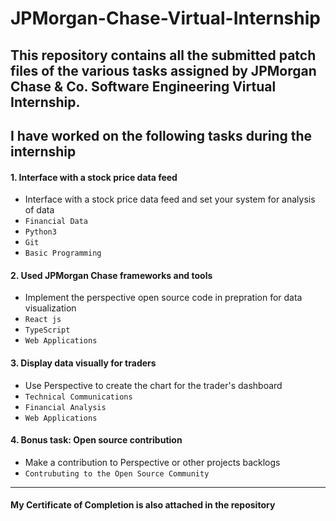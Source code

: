 # JPMorgan-Chase-Virtual-Internship
This repository contains all the submitted patch files of the various tasks assigned by JPMorgan Chase & Co. Software Engineering Virtual Internship.
---
## I have worked on the following tasks during the internship
#### 1. Interface with a stock price data feed 
- Interface with a stock price data feed and set your system for analysis of data
- `Financial Data` 
- `Python3`
- `Git`
- `Basic Programming`

#### 2. Used JPMorgan Chase frameworks and tools 
- Implement the perspective open source code in prepration for data visualization 
- `React js` 
- `TypeScript`
- `Web Applications`

#### 3. Display data visually for traders
- Use Perspective to create the chart for the trader's dashboard  
- `Technical Communications` 
- `Financial Analysis`
- `Web Applications`
#### 4. Bonus task: Open source contribution
- Make a contribution to Perspective or other projects backlogs 
- `Contrubuting to the Open Source Community`
---
#### My Certificate of Completion is also attached in the repository

